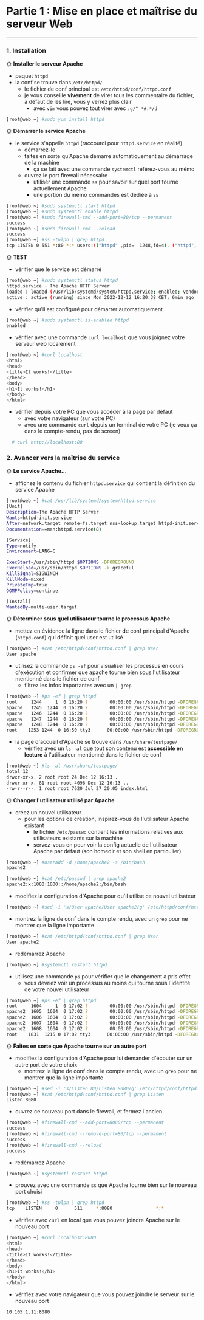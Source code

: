# Partie 1 : Mise en place et maîtrise du serveur Web

---
### 1. Installation

🌞 **Installer le serveur Apache**

- paquet `httpd`
- la conf se trouve dans `/etc/httpd/`
  - le fichier de conf principal est `/etc/httpd/conf/httpd.conf`
  - je vous conseille **vivement** de virer tous les commentaire du fichier, à défaut de les lire, vous y verrez plus clair
    - avec `vim` vous pouvez tout virer avec `:g/^ *#.*/d`

```bash
[root@web ~] #sudo yum install httpd
```

🌞 **Démarrer le service Apache**

- le service s'appelle `httpd` (raccourci pour `httpd.service` en réalité)
  - démarrez-le
  - faites en sorte qu'Apache démarre automatiquement au démarrage de la machine
    - ça se fait avec une commande `systemctl` référez-vous au mémo
  - ouvrez le port firewall nécessaire
    - utiliser une commande `ss` pour savoir sur quel port tourne actuellement Apache
    - une portion du mémo commandes est dédiée à `ss`

```bash
[root@web ~] #sudo systemctl start httpd
[root@web ~] #sudo systemctl enable httpd
[root@web ~] #sudo firewall-cmd --add-port=80/tcp --permanent
success
[root@web ~] #sudo firewall-cmd --reload
success
[root@web ~] #ss -tulpn | grep httpd
tcp LISTEN 0 551 *:80 *:* users:(("httpd" ,pid=  1248,fd=4), ("httpd", pid=1247,fd=4), ("httpd",pid=1246,fd=4), ("httpd", pid=1244,fd=4))
```

🌞 **TEST**

- vérifier que le service est démarré

```bash
[root@web ~] #sudo systemctl status httpd
httpd.service - The Apache HTTP Server
loaded : loaded (/usr/lib/systemd/system/httpd.service; enabled; vendor preset: disabled)
active : active (running) since Mon 2022-12-12 16:20:38 CET; 6min ago
```

- vérifier qu'il est configuré pour démarrer automatiquement

```bash
[root@web ~] #sudo systemctl is-enabled httpd
enabled
```

- vérifier avec une commande `curl localhost` que vous joignez votre serveur web localement

```bash
[root@web ~] #curl localhost
<html>
<head>
<title>It works!</title>
</head>
<body>
<h1>It works!</h1>
</body>
</html>
```

- vérifier depuis votre PC que vous accéder à la page par défaut
  - avec votre navigateur (sur votre PC)
  - avec une commande `curl` depuis un terminal de votre PC (je veux ça dans le compte-rendu, pas de screen)

```bash
  # curl http://localhost:80
```

### 2. Avancer vers la maîtrise du service

🌞 **Le service Apache...**

- affichez le contenu du fichier `httpd.service` qui contient la définition du service Apache

```bash
[root@web ~] #cat /usr/lib/systemd/system/httpd.service
[Unit]
Description=The Apache HTTP Server
Wants=httpd-init.service
After=network.target remote-fs.target nss-lookup.target httpd-init.service
Documentation==man:httpd.service(8)

[Service]
Type=notify
Environment=LANG=C

ExecStart=/usr/sbin/httpd $OPTIONS -DFOREGROUND
ExecReload=/usr/sbin/httpd $OPTIONS -k graceful
KillSignal=SIGWINCH
KillMode=mixed
PrivateTmp=true
OOMPPolicy=continue

[Install]
WantedBy=multi-user.target
```

🌞 **Déterminer sous quel utilisateur tourne le processus Apache**

- mettez en évidence la ligne dans le fichier de conf principal d'Apache (`httpd.conf`) qui définit quel user est utilisé

```bash
[root@web ~] #cat /etc/httpd/conf/httpd.conf | grep User
User apache
```

- utilisez la commande `ps -ef` pour visualiser les processus en cours d'exécution et confirmer que apache tourne bien sous l'utilisateur mentionné dans le fichier de conf
  - filtrez les infos importantes avec un `| grep`

```bash
[root@web ~] #ps -ef | grep httpd
root     1244     1  0 16:20 ?        00:00:00 /usr/sbin/httpd -DFOREGROUND
apache   1245  1244  0 16:20 ?        00:00:00 /usr/sbin/httpd -DFOREGROUND
apache   1246  1244  0 16:20 ?        00:00:00 /usr/sbin/httpd -DFOREGROUND
apache   1247  1244  0 16:20 ?        00:00:00 /usr/sbin/httpd -DFOREGROUND
apache   1248  1244  0 16:20 ?        00:00:00 /usr/sbin/httpd -DFOREGROUND
root    1253 1244  0 16:50 tty3      00:00:00 /usr/sbin/httpd -DFOREGROUND
```

- la page d'accueil d'Apache se trouve dans `/usr/share/testpage/`
  - vérifiez avec un `ls -al` que tout son contenu est **accessible en lecture** à l'utilisateur mentionné dans le fichier de conf

```bash
[root@web ~] #ls -al /usr/share/testpage/
total 12
drwxr-xr-x. 2 root root 24 Dec 12 16:13 .
drwxr-xr-x. 81 root root 4096 Dec 12 16:13 ..
-rw-r--r--. 1 root root 7620 Jul 27 20.05 index.html
```


🌞 **Changer l'utilisateur utilisé par Apache**

- créez un nouvel utilisateur
  - pour les options de création, inspirez-vous de l'utilisateur Apache existant
    - le fichier `/etc/passwd` contient les informations relatives aux utilisateurs existants sur la machine
    - servez-vous en pour voir la config actuelle de l'utilisateur Apache par défaut (son homedir et son shell en particulier)

```bash
[root@web ~] #useradd -d /home/apache2 -s /bin/bash
apache2

[root@web ~] #cat /etc/passwd | grep apache2
apache2:x:1000:1000::/home/apache2:/bin/bash
```

- modifiez la configuration d'Apache pour qu'il utilise ce nouvel utilisateur

```bash
[root@web ~] #sed -i 's/User apache/User apache2/g' /etc/httpd/conf/httpd.conf
```

- montrez la ligne de conf dans le compte rendu, avec un `grep` pour ne montrer que la ligne importante

```bash
[root@web ~] #cat /etc/httpd/conf/httpd.conf | grep User
User apache2
```

- redémarrez Apache

```bash
[root@web ~] #systemctl restart httpd
```

- utilisez une commande `ps` pour vérifier que le changement a pris effet
  - vous devriez voir un processus au moins qui tourne sous l'identité de votre nouvel utilisateur

```bash
[root@web ~] #ps -ef | grep httpd
root     1604     1  0 17:02 ?        00:00:00 /usr/sbin/httpd -DFOREGROUND
apache2  1605  1604  0 17:02 ?        00:00:00 /usr/sbin/httpd -DFOREGROUND
apache2  1606  1604  0 17:02 ?        00:00:00 /usr/sbin/httpd -DFOREGROUND
apache2  1607  1604  0 17:02 ?        00:00:00 /usr/sbin/httpd -DFOREGROUND
apache2  1608  1604  0 17:02 ?        00:00:00 /usr/sbin/httpd -DFOREGROUND
root    1831  1215 0 17:02 tty3      00:00:00 /usr/sbin/httpd -DFOREGROUND
```

🌞 **Faites en sorte que Apache tourne sur un autre port**

- modifiez la configuration d'Apache pour lui demander d'écouter sur un autre port de votre choix
  - montrez la ligne de conf dans le compte rendu, avec un `grep` pour ne montrer que la ligne importante

```bash
[root@web ~] #sed -i 's/Listen 80/Listen 8080/g' /etc/httpd/conf/httpd.conf
[root@web ~] #cat /etc/httpd/conf/httpd.conf | grep Listen
Listen 8080
```

- ouvrez ce nouveau port dans le firewall, et fermez l'ancien

```bash
[root@web ~] #firewall-cmd --add-port=8080/tcp --permanent
success
[root@web ~] #firewall-cmd --remove-port=80/tcp --permanent
success
[root@web ~] #firewall-cmd --reload
success
```

- redémarrez Apache

```bash
[root@web ~] #systemctl restart httpd
```



- prouvez avec une commande `ss` que Apache tourne bien sur le nouveau port choisi

```bash
[root@web ~] #ss -tulpn | grep httpd
tcp    LISTEN     0      511     *:8080                *:*                   users:(("httpd",pid=1862,fd=4),("httpd",pid=1861,fd=4),("httpd",pid=1860,fd=4),("httpd",pid=1857,fd=4))
```

- vérifiez avec `curl` en local que vous pouvez joindre Apache sur le nouveau port
  
```bash
[root@web ~] #curl localhost:8080
<html>
<head>
<title>It works!</title>
</head>
<body>
<h1>It works!</h1>
</body>
</html>
```

- vérifiez avec votre navigateur que vous pouvez joindre le serveur sur le nouveau port

```
10.105.1.11:8080
```

